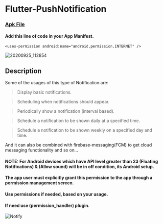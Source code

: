 # Flutter-PushNotification

### [Apk File](https://drive.google.com/file/d/1pB4-NLzaRLesCa6Yz7EAuI8pCGFxQKrz/view?usp=sharing)


#### Add this line of code in your App Manifest.

```
<uses-permission android:name="android.permission.INTERNET" />
```


![20200925_112854](https://user-images.githubusercontent.com/69294119/94232280-4a143d00-ff23-11ea-9663-318c39ff8732.gif)

## Description

Some of the usages of this type of Notification are:

> Display basic notifications.

> Scheduling when notifications should appear.

> Periodically show a notification (interval based).

> Schedule a notification to be shown daily at a specified time.

> Schedule a notification to be shown weekly on a specified day and time.

And it can also be combined with firebase-messaging(FCM) to get cloud messaging functionality and so on...

#### NOTE: For Android devices which have API level greater than 23 (Floating Notifications) & (Allow sound) will be in off condition, its Android setup.
#### The app user must explicitly grant this permission to the app through a permission management screen.
#### Use permissions if needed, based on your usage.

#### If need use (permission_handler) plugin.

![Notify](https://user-images.githubusercontent.com/69294119/94232286-4d0f2d80-ff23-11ea-8e84-4b3a7f8a4c8d.jpg)

 
